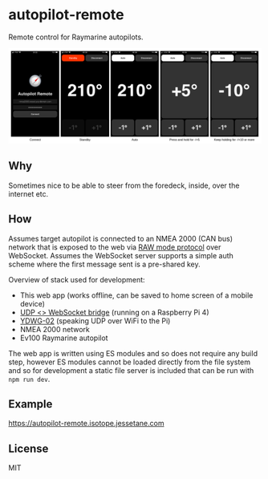 # autopilot-remote
Remote control for Raymarine autopilots.

![Screenshots](/screenshots/table.png)

## Why
Sometimes nice to be able to steer from the foredeck, inside, over the internet etc.

## How
Assumes target autopilot is connected to an NMEA 2000 (CAN bus) network that is exposed to the web via [RAW mode protocol](https://www.yachtd.com/downloads/ydnu02.pdf#page=56) over WebSocket. Assumes the WebSocket server supports a simple auth scheme where the first message sent is a pre-shared key.

Overview of stack used for development:
* This web app (works offline, can be saved to home screen of a mobile device)
* [UDP <> WebSocket bridge](https://github.com/jessetane/udp-ws) (running on a Raspberry Pi 4)
* [YDWG-02](https://www.yachtd.com/products/wifi_gateway.html) (speaking UDP over WiFi to the Pi)
* NMEA 2000 network
* Ev100 Raymarine autopilot

The web app is written using ES modules and so does not require any build step, however ES modules cannot be loaded directly from the file system and so for development a static file server is included that can be run with `npm run dev`.

## Example
https://autopilot-remote.isotope.jessetane.com

## License
MIT
